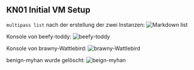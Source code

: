 ## KN01 Initial VM Setup

```multipass list``` nach der erstellung der zwei Instanzen:
![Markdown list](/KN01/Multipass-list.png)

Konsole von beefy-toddy:
![beefy-toddy](/KN01/beefy-toddy.png)

Konsole von brawny-Wattlebird:
![brawny-Wattlebird](/KN01/wattlebird.png)

benign-myhan wurde gelöscht:
![beign-myhan](/KN01/benign-myhan%20is%20gone.png)